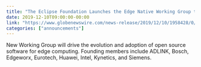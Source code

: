 ```yaml
---
title: "The Eclipse Foundation Launches the Edge Native Working Group to Deliver Production-Grade Code for Open Source Edge Computing"
date: 2019-12-10T09:00:00-00:00
link: "https://www.globenewswire.com/news-release/2019/12/10/1958428/0/en/The-Eclipse-Foundation-Launches-the-Edge-Native-Working-Group-to-Deliver-Production-Grade-Code-for-Open-Source-Edge-Computing.html"
categories: ["announcements"]
---
```


New Working Group will drive the evolution and adoption of open source software for edge computing. Founding members include ADLINK, Bosch, Edgeworx, Eurotech, Huawei, Intel, Kynetics, and Siemens.
<!--more-->

